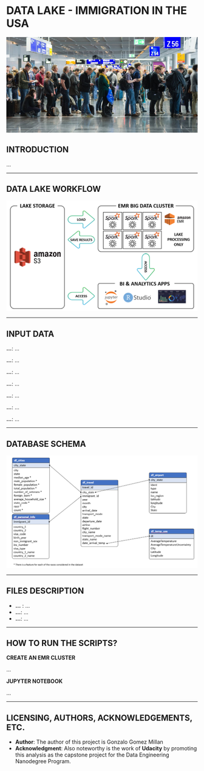# **DATA LAKE - IMMIGRATION IN THE USA**

![](images/immigration_usa.jpg)

## **INTRODUCTION**
...

---

## **DATA LAKE WORKFLOW**

![](images/Data_Lake_Sparkify_Workflow.png)

---

## **INPUT DATA**

**...**: ...

**...**: ...

**...**: ...

**...**: ...

**...**: ...

**...**: ...

**...**: ...

---

## **DATABASE SCHEMA**
![](images/DataLake_Immigration_USA_Structure.png)

---

## **FILES DESCRIPTION**
- **...** : ...
- **...**: ...
- **...**: ...

---

## **HOW TO RUN THE SCRIPTS?**

**CREATE AN EMR CLUSTER**

...

**JUPYTER NOTEBOOK**

...

---
## **LICENSING, AUTHORS, ACKNOWLEDGEMENTS, ETC.**
- **Author**: The author of this project is Gonzalo Gomez Millan
- **Acknowledgment**: Also noteworthy is the work of **Udacity** by promoting  this analysis as the capstone project for the Data Engineering Nanodegree Program.